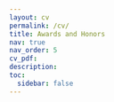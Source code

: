 ```yaml
---
layout: cv
permalink: /cv/
title: Awards and Honors
nav: true
nav_order: 5
cv_pdf: 
description: 
toc:
  sidebar: false
---
```

